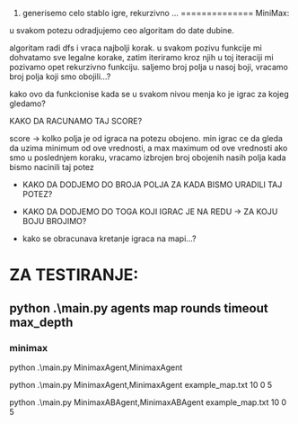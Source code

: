 1. generisemo celo stablo igre, rekurzivno ... 
==============
MiniMax:

u svakom potezu odradjujemo ceo algoritam do date dubine.

algoritam radi dfs i vraca najbolji korak.
u svakom pozivu funkcije mi dohvatamo sve legalne korake, zatim iteriramo kroz njih
   u toj iteraciji mi pozivamo opet rekurzivno funkciju. 
   saljemo broj polja u nasoj boji, vracamo broj polja koji smo obojili...?

kako ovo da funkcionise kada se u svakom nivou menja ko je igrac za kojeg gledamo?


KAKO DA RACUNAMO TAJ SCORE?

score -> kolko polja je od igraca na potezu obojeno.
min igrac ce da gleda da uzima minimum od ove vrednosti, a max maximum od ove vrednosti
ako smo u poslednjem koraku, vracamo izbrojen broj obojenih nasih polja kada bismo nacinili taj potez
   - KAKO DA DODJEMO DO BROJA POLJA ZA KADA BISMO URADILI TAJ POTEZ?
   - KAKO DA DODJEMO DO TOGA KOJI IGRAC JE NA REDU -> ZA KOJU BOJU BROJIMO?

   - kako se obracunava kretanje igraca na mapi...?



# ZA TESTIRANJE:
## python .\main.py agents map rounds timeout max_depth


### minimax
python .\main.py MinimaxAgent,MinimaxAgent

python .\main.py MinimaxAgent,MinimaxAgent example_map.txt 10 0 5

python .\main.py MinimaxABAgent,MinimaxABAgent example_map.txt 10 0 5













